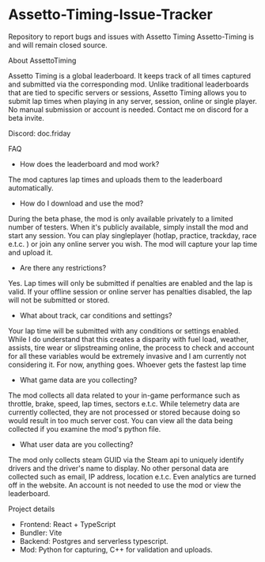 # Assetto-Timing-Issue-Tracker
Repository to report bugs and issues with Assetto Timing
Assetto-Timing is and will remain closed source. 

About AssettoTiming

Assetto Timing is a global leaderboard. It keeps track of all times captured and submitted via the corresponding mod. Unlike traditional leaderboards that are tied to specific servers or sessions, Assetto Timing allows you to submit lap times when playing in any server, session, online or single player. No manual submission or account is needed.
Contact me on discord for a beta invite.

Discord: doc.friday


FAQ

- How does the leaderboard and mod work?

The mod captures lap times and uploads them to the leaderboard automatically.

- How do I download and use the mod?

During the beta phase, the mod is only available privately to a limited number of testers. When it's publicly available, simply install the mod and start any session. You can play singleplayer (hotlap, practice, trackday, race e.t.c. ) or join any online server you wish. The mod will capture your lap time and upload it.

- Are there any restrictions?

Yes. Lap times will only be submitted if penalties are enabled and the lap is valid. If your offline session or online server has penalties disabled, the lap will not be submitted or stored.

- What about track, car conditions and settings?

Your lap time will be submitted with any conditions or settings enabled. While I do understand that this creates a disparity with fuel load, weather, assists, tire wear or slipstreaming online, the process to check and account for all these variables would be extremely invasive and I am currently not considering it. For now, anything goes. Whoever gets the fastest lap time

- What game data are you collecting?

The mod collects all data related to your in-game performance such as throttle, brake, speed, lap times, sectors e.t.c. While telemetry data are currently collected, they are not processed or stored because doing so would result in too much server cost. You can view all the data being collected if you examine the mod's python file.

- What user data are you collecting?

The mod only collects steam GUID via the Steam api to uniquely identify drivers and the driver's name to display. No other personal data are collected such as email, IP address, location e.t.c. Even analytics are turned off in the website. An account is not needed to use the mod or view the leaderboard.

Project details

- Frontend: React + TypeScript
- Bundler: Vite
- Backend: Postgres and serverless typescript.
- Mod: Python for capturing, C++ for validation and uploads.
